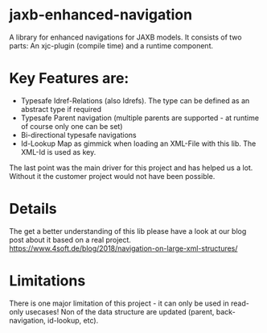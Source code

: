 # jaxb-enhanced-navigation
A library for enhanced navigations for JAXB models. It consists of two parts: An xjc-plugin (compile time) and a runtime component.

# Key Features are:

- Typesafe Idref-Relations (also Idrefs). The type can be defined as an abstract type if required
- Typesafe Parent navigation (multiple parents are supported - at runtime of course only one can be set)
- Bi-directional typesafe navigations
- Id-Lookup Map as gimmick when loading an XML-File with this lib. The XML-Id is used as key.

The last point was the main driver for this project and has helped us a lot. Without it the customer project would not have been possible. 


# Details
The get a better understanding of this lib please have a look at our blog post about it based on a real project.
https://www.4soft.de/blog/2018/navigation-on-large-xml-structures/

# Limitations
There is one major limitation of this project - it can only be used in read-only usecases! Non of the data structure are updated (parent, back-navigation, id-lookup, etc). 
